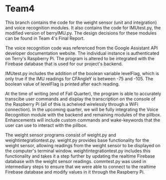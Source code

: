 # Team4

This branch contains the code for the weight sensor (unit and integration) and voice recognition modules. It also contains the code for IMUtest.py, the modified version of berryIMU.py. The design decisions for these modules can be found in Team 4's Final Report.

The voice recognition code was referenced from the Google Assistant API developer documentation website. The individual instance is authenticated on Terry's Raspberry Pi. The program is altered to be integrated with the Firebase database that is used for our project's backend. 

IMUtest.py includes the addition of the boolean variable levelFlag, which is only true if the IMU readings for CFAngleY is between -75 and -105. The boolean value of levelFlag is printed after each reading.

At the time of writing (end of Fall Quarter), the program is able to accurately transcibe user commands and display the transcription on the console of the Raspberry Pi (all of this is acheived wirelessly through a WiFi connection). In the upcoming quarter, we will be fully integrating the Voice Recognition module with the backend and remaining modules of the pillbox. Enhancements will include custom commands and wake-keywords that the user can use to interact with the pillbox.

The weight sensor programs consist of weight.py and weightintegrationtest.py. weight.py provides base functionality for the weight sensor, allowing readings from the weight sensor to be displayed on the computer's terminal window. weightintegrationtest.py includes this functionality and takes it a step further by updating the realtime Firebase database with the weight sensor readings. commtest.py was used in intermediary steps to ensure that we were able to connect to the realtime Firebase database and modify values in it through the Raspberry Pi.
